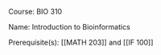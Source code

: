 




Course: BIO 310

Name: Introduction to Bioinformatics

Prerequisite(s): [[MATH 203]] and [[IF 100]]